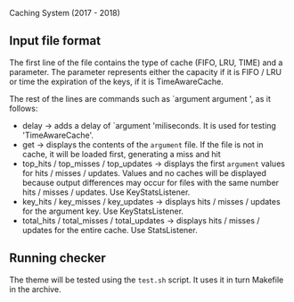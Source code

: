 Caching System (2017 - 2018)

## Input file format


The first line of the file contains the type of cache (FIFO, LRU, TIME) and a parameter.
The parameter represents either the capacity if it is FIFO / LRU or time
the expiration of the keys, if it is TimeAwareCache.

 The rest of the lines are commands such as `argument argument ', as
it follows:


  * delay -> adds a delay of `argument 'miliseconds. It is used for
    testing 'TimeAwareCache'.
  * get -> displays the contents of the `argument` file. If the file is not in
    cache, it will be loaded first, generating a miss and hit
  * top_hits / top_misses / top_updates -> displays the first `argument` values
    for hits / misses / updates. Values ​​and no caches will be displayed
    because output differences may occur for files with the same number
    hits / misses / updates. Use KeyStatsListener.
  * key_hits / key_misses / key_updates -> displays hits / misses / updates
    for the argument key. Use KeyStatsListener.
  * total_hits / total_misses / total_updates -> displays hits / misses / updates
    for the entire cache. Use StatsListener.

## Running checker

The theme will be tested using the `test.sh` script. It uses it in turn
Makefile in the archive.
